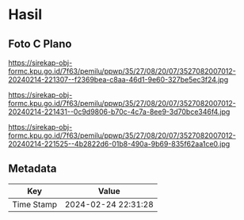# Hasil

## Foto C Plano

https://sirekap-obj-formc.kpu.go.id/7f63/pemilu/ppwp/35/27/08/20/07/3527082007012-20240214-221307--f2369bea-c8aa-46d1-9e60-327be5ec3f24.jpg

https://sirekap-obj-formc.kpu.go.id/7f63/pemilu/ppwp/35/27/08/20/07/3527082007012-20240214-221431--0c9d9806-b70c-4c7a-8ee9-3d70bce346f4.jpg

https://sirekap-obj-formc.kpu.go.id/7f63/pemilu/ppwp/35/27/08/20/07/3527082007012-20240214-221525--4b2822d6-01b8-490a-9b69-835f62aa1ce0.jpg


## Metadata

| Key        | Value               |
| ---------- | ------------------- |
| Time Stamp | 2024-02-24 22:31:28 |



